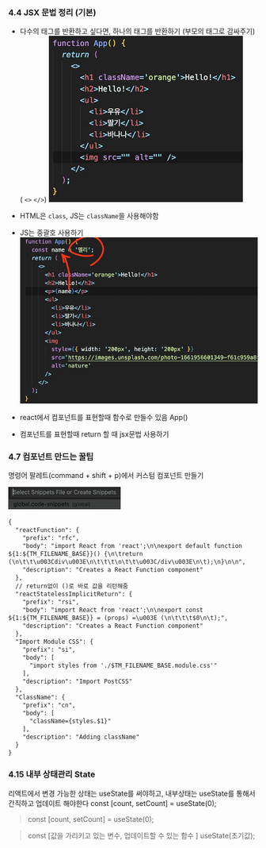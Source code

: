 ### 4.4 JSX 문법 정리 (기본)

- 다수의 태그를 반환하고 싶다면, 하나의 태그를 반환하기 (부모의 태그로 감싸주기) ( `<>` `</>`)
  ![태그](image.png)

- HTML은 `class`, JS는 `className`을 사용해야함

- JS는 중괄호 사용하기
  ![중괄호 사용](image-1.png)

- react에서 컴포넌트를 표현할때 함수로 만들수 있음 App()

- 컴포넌트를 표현할때 return 할 때 jsx문법 사용하기

### 4.7 컴포넌트 만드는 꿀팁

명령어 팔레트(command + shift + p)에서 커스텀 컴포넌트 만들기

![Alt text](image-2.png)

```
{
  "reactFunction": {
    "prefix": "rfc",
    "body": "import React from 'react';\n\nexport default function ${1:${TM_FILENAME_BASE}}() {\n\treturn (\n\t\t\u003Cdiv\u003E\n\t\t\t\n\t\t\u003C/div\u003E\n\t);\n}\n\n",
    "description": "Creates a React Function component"
  },
  // return없이 ()로 바로 값을 리턴해줌
  "reactStatelessImplicitReturn": {
    "prefix": "rsi",
    "body": "import React from 'react';\n\nexport const ${1:${TM_FILENAME_BASE}} = (props) =\u003E (\n\t\t\t$0\n\t);",
    "description": "Creates a React Function component"
  },
  "Import Module CSS": {
    "prefix": "si",
    "body": [
      "import styles from './$TM_FILENAME_BASE.module.css'"
    ],
    "description": "Import PostCSS"
  },
  "ClassName": {
    "prefix": "cn",
    "body": [
      "className={styles.$1}"
    ],
    "description": "Adding className"
  }
}
```

### 4.15 내부 상태관리 State

리액트에서 변경 가능한 상태는 useState를 써야하고, 내부상태는 useState를 통해서 간직하고 업데이트 해야한다
const [count, setCount] = useState(0);

> const [count, setCount] = useState(0);

> const [값을 가리키고 있는 변수, 업데이트할 수 있는 함수 ] useState(초기값);
